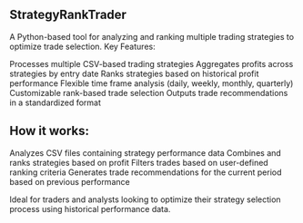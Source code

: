## StrategyRankTrader
A Python-based tool for analyzing and ranking multiple trading strategies to optimize trade selection.
Key Features:

Processes multiple CSV-based trading strategies
Aggregates profits across strategies by entry date
Ranks strategies based on historical profit performance
Flexible time frame analysis (daily, weekly, monthly, quarterly)
Customizable rank-based trade selection
Outputs trade recommendations in a standardized format

## How it works:

Analyzes CSV files containing strategy performance data
Combines and ranks strategies based on profit
Filters trades based on user-defined ranking criteria
Generates trade recommendations for the current period based on previous performance

Ideal for traders and analysts looking to optimize their strategy selection process using historical performance data.
